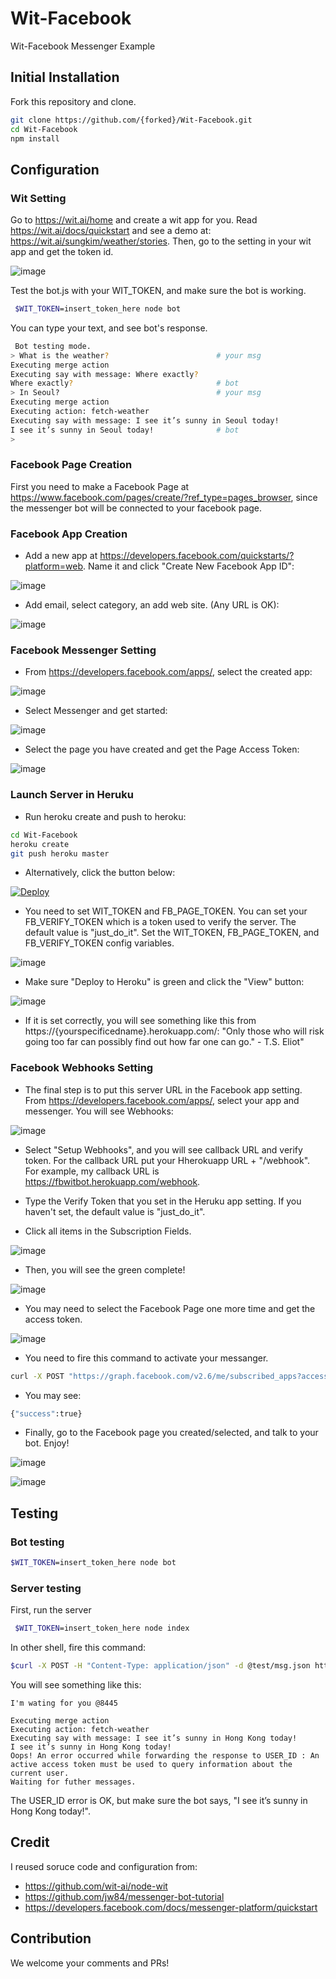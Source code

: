 # Wit-Facebook
Wit-Facebook Messenger Example
## Initial Installation
Fork this repository and clone.

```bash
git clone https://github.com/{forked}/Wit-Facebook.git
cd Wit-Facebook
npm install
 ```

## Configuration
### Wit Setting

Go to https://wit.ai/home and create a wit app for you. Read https://wit.ai/docs/quickstart and see a demo at: https://wit.ai/sungkim/weather/stories.
Then, go to the setting in your wit app and get the token id.

![image](https://cloud.githubusercontent.com/assets/901975/14757067/58f03050-0922-11e6-813d-831df8614303.png)

Test the bot.js with your WIT_TOKEN, and make sure the bot is working.
```bash
 $WIT_TOKEN=insert_token_here node bot
 ```

 You can type your text, and see bot's response.

```bash
 Bot testing mode.
> What is the weather?                        # your msg
Executing merge action
Executing say with message: Where exactly?
Where exactly?                                # bot
> In Seoul?                                   # your msg
Executing merge action
Executing action: fetch-weather
Executing say with message: I see it’s sunny in Seoul today!
I see it’s sunny in Seoul today!              # bot
>
```

### Facebook Page Creation
First you need to make a Facebook Page at https://www.facebook.com/pages/create/?ref_type=pages_browser, since the messenger bot will be connected to your facebook page.

### Facebook App Creation

* Add a new app at https://developers.facebook.com/quickstarts/?platform=web. Name it and click  "Create New Facebook App ID":

![image](https://cloud.githubusercontent.com/assets/901975/14749905/b557bf80-08f4-11e6-8218-2dd8dc7d529c.png)

* Add email, select category, an add web site. (Any URL is OK):

![image](https://cloud.githubusercontent.com/assets/901975/14749960/ef969b94-08f4-11e6-9fa6-3294a47fcf4e.png)

### Facebook Messenger Setting

* From https://developers.facebook.com/apps/, select the created app:

![image](https://cloud.githubusercontent.com/assets/901975/14757262/32399512-0924-11e6-924f-6b52d6303ecf.png)

* Select Messenger and get started:

![image](https://cloud.githubusercontent.com/assets/901975/14750051/6733be3e-08f5-11e6-9da7-a35eb2720298.png)

* Select the page you have created and get the Page Access Token:

![image](https://cloud.githubusercontent.com/assets/901975/14757285/78e65248-0924-11e6-9ffb-e6226a7d434f.png)

### Launch Server in Heruku

* Run heroku create and push to heroku:

```bash
cd Wit-Facebook
heroku create
git push heroku master
```

* Alternatively, click the button below:

[![Deploy](https://www.herokucdn.com/deploy/button.svg)](https://heroku.com/deploy)

* You need to set WIT_TOKEN and FB_PAGE_TOKEN. You can set your FB_VERIFY_TOKEN which is a token used to verify the server. The default value is "just_do_it". Set the WIT_TOKEN, FB_PAGE_TOKEN, and FB_VERIFY_TOKEN config variables.

![image](https://cloud.githubusercontent.com/assets/901975/14750245/627a5d20-08f6-11e6-9672-f19b3719eb2b.png)

* Make sure "Deploy to Heroku" is green and click the "View" button:

![image](https://cloud.githubusercontent.com/assets/901975/14750332/d59fad46-08f6-11e6-9f24-16fff6b98898.png)

* If it is set correctly, you will see something like this from https://{yourspecificedname}.herokuapp.com/:
"Only those who will risk going too far can possibly find out how far one can go." - T.S. Eliot"

### Facebook Webhooks Setting

* The final step is to put this server URL in the Facebook app setting. From https://developers.facebook.com/apps/, select your app and messenger. You will see Webhooks:

![image](https://cloud.githubusercontent.com/assets/901975/14750370/0d98de98-08f7-11e6-8c6b-85733dab4fb4.png)

* Select "Setup Webhooks", and you will see callback URL and verify token. For the callback URL put your Hherokuapp URL + "/webhook". For example, my callback URL is https://fbwitbot.herokuapp.com/webhook.

* Type the Verify Token that you set in the Heruku app setting. If you haven't set, the default value is "just_do_it".

* Click all items in the Subscription Fields.

![image](https://cloud.githubusercontent.com/assets/901975/14750713/c64e4ee0-08f8-11e6-8745-2ebc746ae367.png)

* Then, you will see the green complete!

![image](https://cloud.githubusercontent.com/assets/901975/14750734/e59c1016-08f8-11e6-9333-fbb7c92dd342.png)

* You may need to select the Facebook Page one more time and get the access token.

![image](https://cloud.githubusercontent.com/assets/901975/14757285/78e65248-0924-11e6-9ffb-e6226a7d434f.png)

* You need to fire this command to activate your messanger.

```bash
curl -X POST "https://graph.facebook.com/v2.6/me/subscribed_apps?access_token=<PAGE_ACCESS_TOKEN>"
```
* You may see:
```bash
{"success":true}
```

* Finally, go to the Facebook page you created/selected, and talk to your bot. Enjoy!

![image](https://cloud.githubusercontent.com/assets/901975/14750786/20ddf0a4-08f9-11e6-9c9c-719d1020e5d8.png)

![image](https://cloud.githubusercontent.com/assets/901975/14751164/2a485e2a-08fb-11e6-9a98-fd79bb0773f7.png)

## Testing
### Bot testing
 ```bash
 $WIT_TOKEN=insert_token_here node bot
 ```

### Server testing
First, run the server
```bash
 $WIT_TOKEN=insert_token_here node index
 ```
 In other shell, fire this command:
 ```bash
 $curl -X POST -H "Content-Type: application/json" -d @test/msg.json http://localhost:8445/webhook
```

You will see something like this:
```
I'm wating for you @8445

Executing merge action
Executing action: fetch-weather
Executing say with message: I see it’s sunny in Hong Kong today!
I see it’s sunny in Hong Kong today!
Oops! An error occurred while forwarding the response to USER_ID : An active access token must be used to query information about the current user.
Waiting for futher messages.
```

The USER_ID error is OK, but make sure the bot says, "I see it’s sunny in Hong Kong today!".

## Credit
I reused soruce code and configuration from:
* https://github.com/wit-ai/node-wit
* https://github.com/jw84/messenger-bot-tutorial
* https://developers.facebook.com/docs/messenger-platform/quickstart

## Contribution
We welcome your comments and PRs!